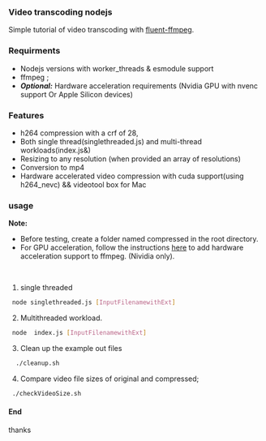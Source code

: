 ### Video transcoding nodejs
Simple tutorial  of video transcoding with [fluent-ffmpeg](https://github.com/fluent-ffmpeg/node-fluent-ffmpeg).

### Requirments
- Nodejs versions with worker_threads & esmodule support
- ffmpeg ;
- ***Optional:*** Hardware acceleration requirements (Nvidia GPU with nvenc support Or  Apple Silicon devices)

### Features
- h264 compression with a crf of 28,
- Both single thread(singlethreaded.js) and multi-thread workloads(index.js&)
- Resizing to any resolution (when provided  an array of resolutions)
- Conversion to mp4
- Hardware accelerated video compression with cuda support(using h264_nevc) && videotool box for Mac

### usage
 **Note:**
 - Before testing, create a folder named compressed in the root directory.
 - For GPU acceleration, follow  the instructions [here](https://docs.nvidia.com/video-technologies/video-codec-sdk/ffmpeg-with-nvidia-gpu/) to add hardware acceleration support to ffmpeg. (Nividia only).
<Br>


1. single threaded <Br>
```bash
 node singlethreaded.js [InputFilenamewithExt]

 ```
 2. Multithreaded workload. <Br>


```bash
 node  index.js [InputFilenamewithExt]

```

3. Clean up the example out files
```sh
  ./cleanup.sh 
```
4. Compare  video file sizes of original and compressed;
```bash
 ./checkVideoSize.sh
```


#### End
thanks
